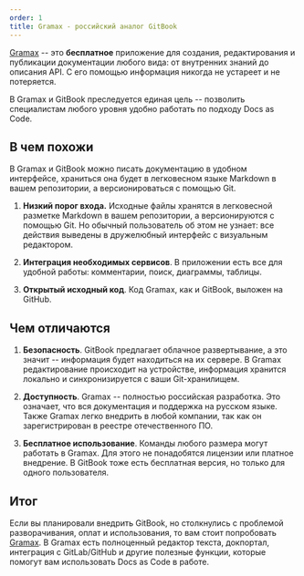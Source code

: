 ```yaml
---
order: 1
title: Gramax - российский аналог GitBook
---
```


[Gramax](https://gram.ax) -- это **бесплатное** приложение для создания, редактирования и публикации документации любого вида: от внутренних знаний до описания API. С его помощью информация никогда не устареет и не потеряется.

В Gramax и GitBook преследуется единая цель -- позволить специалистам любого уровня удобно работать по подходу Docs as Code.

## В чем похожи

В Gramax и GitBook можно писать документацию в удобном интерфейсе, храниться она будет в легковесном языке Markdown в вашем репозитории, а версионироваться с помощью Git.

1. **Низкий порог входа.** Исходные файлы хранятся в легковесной разметке Markdown в вашем репозитории, а версионируются с помощью Git. Но обычный пользователь об этом не узнает: все действия выведены в дружелюбный интерфейс с визуальным редактором.

2. **Интеграция необходимых сервисов**. В приложении есть все для удобной работы: комментарии, поиск, диаграммы, таблицы.

3. **Открытый исходный код**. Код Gramax, как и GitBook, выложен на GitHub.

## Чем отличаются

1. **Безопасность**. GitBook предлагает облачное развертывание, а это значит -- информация будет находиться на их сервере. В Gramax редактирование происходит на устройстве, информация хранится локально и синхронизируется с ваши Git-хранилищем.

2. **Доступность**. Gramax -- полностью российская разработка. Это означает, что вся документация и поддержка на русском языке. Также Gramax легко внедрить в любой компании, так как он зарегистрирован в реестре отечественного ПО.

3. **Бесплатное использование**. Команды любого размера могут работать в Gramax. Для этого не понадобятся лицензии или платное внедрение. В GitBook тоже есть бесплатная версия, но только для одного пользователя.

## Итог

Если вы планировали внедрить GitBook, но столкнулись с проблемой разворачивания, оплат и использования, то вам стоит попробовать [Gramax](https://gram.ax). В Gramax есть полноценный редактор текста, докпортал, интеграция с GitLab/GitHub и другие полезные функции, которые помогут вам использовать Docs as Code в работе.